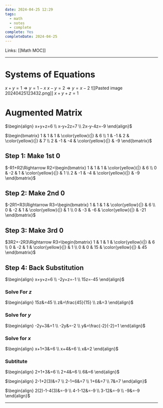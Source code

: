 ```yaml
---
date: 2024-04-25 12:29
tags:
  - math
  - notes
  - complete
complete: Yes
completeDate: 2024-04-25
---
```

Links: [[Math MOC]]
___
# Systems of Equations
$x+y=1 \Rightarrow y=1-x$
$x-y=2 \Rightarrow y=x-2$
![[Pasted image 20240425123432.png]]
$x+y+z=1$
# Augmented Matrix

$\begin{align} x+y+z=6 \\ x-y+2z=7 \\ 2x-y-4z=-9 \end{align}$

$\begin{bmatrix} 1 & 1 & 1 & \color{yellow}{|} & 6 \\ 1 & -1 & 2 & \color{yellow}{|} & 7 \\ 2 & -1 & -4 & \color{yellow}{|} & -9 \end{bmatrix}$

## Step 1: Make 1st 0

$-R1+R2\Rightarrow R2=\begin{bmatrix} 1 & 1 & 1 & \color{yellow}{|} & 6 \\ 0 & -2 & 1 & \color{yellow}{|} & 1 \\ 2 & -1 & -4 & \color{yellow}{|} & -9 \end{bmatrix}$
## Step 2: Make 2nd 0

$-2R1+R3\Rightarrow R3=\begin{bmatrix} 1 & 1 & 1 & \color{yellow}{|} & 6 \\ 0 & -2 & 1 & \color{yellow}{|} & 1 \\ 0 & -3 & -6 & \color{yellow}{|} & -21 \end{bmatrix}$
## Step 3: Make 3rd 0

$3R2+-2R3\Rightarrow R3=\begin{bmatrix} 1 & 1 & 1 & \color{yellow}{|} & 6 \\ 0 & -2 & 1 & \color{yellow}{|} & 1 \\ 0 & 0 & 15 & \color{yellow}{|} & 45 \end{bmatrix}$
## Step 4: Back Substitution

$\begin{align} x+y+z=6 \\ -2y+z=-1 \\ 15z=-45 \end{align}$

### Solve For $z$
$\begin{align} 15z&=45 \\ z&=\frac{45}{15} \\ z&=3 \end{align}$

### Solve for $y$
$\begin{align} -2y+3&=1 \\ -2y&=-2 \\ y&=\frac{-2}{-2}=1 \end{align}$

### Solve for $x$
$\begin{align} x+1+3&=6 \\ x+4&=6 \\ x&=2 \end{align}$

### Subtitute
$\begin{align} 2+1+3&=6 \\ 2+4&=6 \\ 6&=6 \end{align}$

$\begin{align} 2-1+2(3)&=7 \\ 2-1+6&=7 \\ 1+6&=7 \\ 7&=7 \end{align}$

$\begin{align} 2(2)-1-4(3)&=-9 \\ 4-1-12&=-9 \\ 3-12&=-9 \\ -9&=-9 \end{align}$
___